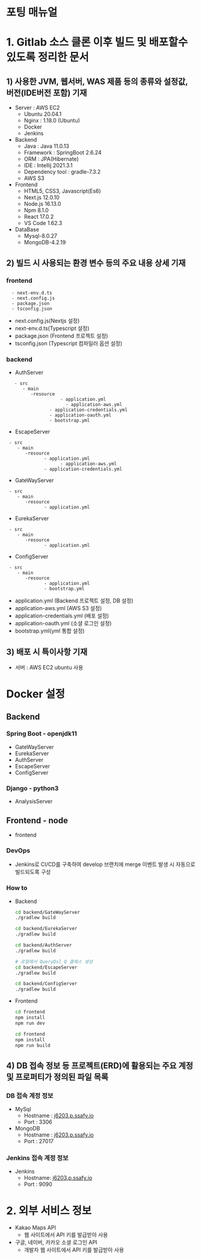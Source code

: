# 포팅 매뉴얼



# 1. Gitlab 소스 클론 이후 빌드 및 배포할수 있도록 정리한 문서

## 1) 사용한 JVM, 웹서버, WAS 제품 등의 종류와 설정값, 버전(IDE버전 포함) 기재

- Server : AWS EC2
  - Ubuntu 20.04.1
  - Nginx : 1.18.0 (Ubuntu)
  - Docker
  - Jenkins
- Backend
  - Java : Java 11.0.13
  - Framework : SpringBoot 2.6.24
  - ORM : JPA(Hibernate)
  - IDE : Intellij 2021.3.1
  - Dependency tool : gradle-7.3.2
  - AWS S3
- Frontend
  - HTML5, CSS3, Javascript(Es6)
  - Next.js 12.0.10
  - Node.js 16.13.0
  - Npm 8.1.0
  - React 17.0.2
  - VS Code 1.62.3
- DataBase
  - Mysql-8.0.27
  - MongoDB-4.2.19

## 2) 빌드 시 사용되는 환경 변수 등의 주요 내용 상세 기재

### frontend

```
  - next-env.d.ts   
  - next.config.js   
  - package.json   
  - tsconfig.json
```

- next.config.js(Nextjs 설정)
- next-env.d.ts(Typescript 설정)
- package.json (Frontend 프로젝트 설정)
- tsconfig.json (Typescript 컴파일러 옵션 설정)

### backend

- AuthServer

```
   - src
      - main
         -resource
		            - application.yml
			          - application-aws.yml
                - application-credentials.yml
                - application-oauth.yml
                - bootstrap.yml
```

- EscapeServer

```
 - src
    - main
       -resource
              - application.yml
			        - application-aws.yml
              - application-credentials.yml
```

- GateWayServer

```
 - src
    - main
       -resource
              - application.yml
```

- EurekaServer

```
 - src
    - main
       -resource
              - application.yml
```

- ConfigServer

```
 - src
    - main
       -resource
              - application.yml
              - bootstrap.yml
```

- application.yml (Backend 프로젝트 설정, DB 설정)
- application-aws.yml (AWS S3 설정)
- application-credentials.yml (배포 설정)
- application-oauth.yml (소셜 로그인 설정)
- bootstrap.yml(yml 통합 설정)

## **3) 배포 시 특이사항 기재**

- 서버 : AWS EC2 ubuntu 사용

# **Docker 설정**

## Backend

### Spring Boot - openjdk11

- GateWayServer
- EurekaServer
- AuthServer
- EscapeServer
- ConfigServer

### Django - python3

- AnalysisServer

## Frontend - node

- frontend

### **DevOps**

- Jenkins로 CI/CD를 구축하여 develop 브랜치에 merge 이벤트 발생 시 자동으로 빌드되도록 구성

### **How to**

- Backend

  ```bash
  cd backend/GateWayServer
  ./gradlew build
  ```

  ```bash
  cd backend/EurekaServer
  ./gradlew build
  ```

  ```bash
  cd backend/AuthServer
  ./gradlew build
  ```

  ```bash
  # 로컬에서 QueryDsl Q 클래스 생성
  cd backend/EscapeServer
  ./gradlew build
  ```

  ```bash
  cd backend/ConfigServer
  ./gradlew build
  ```

- Frontend

  ```bash
  cd frontend
  npm install
  npm run dev
  ```

  ```bash
  cd frontend
  npm install
  npm run build
  ```

## **4) DB 접속 정보 등 프로젝트(ERD)에 활용되는 주요 계정 및 프로퍼티가 정의된 파일 목록**

### **DB 접속 계정 정보**

- MySql
  - Hostname : [j6203.p.ssafy.io](http://j6203.p.ssafy.io)
  - Port : 3306
- MongoDB
  - Hostname : [j6203.p.ssafy.io](http://j6203.p.ssafy.io)
  - Port : 27017

### **Jenkins 접속 계정 정보**

- Jenkins
  - Hostname: [j6203.p.ssafy.io](http://j6203.p.ssafy.io)
  - Port : 9090

# **2.** 외부 서비스 정보

- Kakao Maps API
  - 웹 사이트에서 API 키를 발급받아 사용
- 구글, 네이버, 카카오 소셜 로그인 API
  - 개발자 웹 사이트에서 API 키를 발급받아 사용